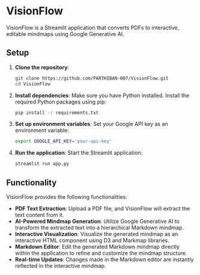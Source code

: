 # VisionFlow

VisionFlow is a Streamlit application that converts PDFs to interactive, editable mindmaps using Google Generative AI.

## Setup

1. **Clone the repository**:
   ```bash
   git clone https://github.com/PARTHIBAN-007/VisionFlow.git
   cd VisionFlow
   ```

2. **Install dependencies**:
   Make sure you have Python installed. Install the required Python packages using pip:
   ```bash
   pip install -r requirements.txt
   ```

3. **Set up environment variables**:
   Set your Google API key as an environment variable:
   ```bash
   export GOOGLE_API_KEY='your-api-key'
   ```

4. **Run the application**:
   Start the Streamlit application:
   ```bash
   streamlit run app.py
   ```

## Functionality

VisionFlow provides the following functionalities:

- **PDF Text Extraction**: Upload a PDF file, and VisionFlow will extract the text content from it.
- **AI-Powered Mindmap Generation**: Utilize Google Generative AI to transform the extracted text into a hierarchical Markdown mindmap.
- **Interactive Visualization**: Visualize the generated mindmap as an interactive HTML component using D3 and Markmap libraries.
- **Markdown Editor**: Edit the generated Markdown mindmap directly within the application to refine and customize the mindmap structure.
- **Real-time Updates**: Changes made in the Markdown editor are instantly reflected in the interactive mindmap.



